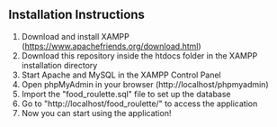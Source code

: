 ## Installation Instructions
1. Download and install XAMPP (https://www.apachefriends.org/download.html)
2. Download this repository inside the htdocs folder in the XAMPP installation directory
3. Start Apache and MySQL in the XAMPP Control Panel
4. Open phpMyAdmin in your browser (http://localhost/phpmyadmin)
5. Import the "food_roulette.sql" file to set up the database
6. Go to "http://localhost/food_roulette/" to access the application
7. Now you can start using the application!
